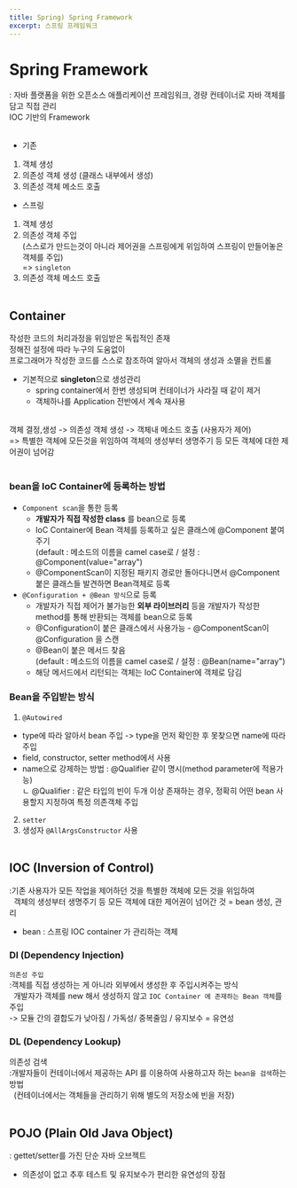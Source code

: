 ```yaml
---
title: Spring) Spring Framework
excerpt: 스프링 프레임워크
---
```


# Spring Framework
: 자바 플랫폼을 위한 오픈소스 애플리케이션 프레임워크, 경량 컨테이너로 자바 객체를 담고 직접 관리  
IOC 기반의 Framework <br/><br/>

- 기존
1. 객체 생성
2. 의존성 객체 생성 (클래스 내부에서 생성)
3. 의존성 객체 메소드 호출

- 스프링
1. 객체 생성
2. 의존성 객체 주입  
(스스로가 만드는것이 아니라 제어권을 스프링에게 위임하여 스프링이 만들어놓은 객체를 주입)  
=> `singleton`  
3. 의존성 객체 메소드 호출 <br/><br/>


## Container
작성한 코드의 처리과정을 위임받은 독립적인 존재  
정해진 설정에 따라 누구의 도움없이  
프로그래머가 작성한 코드를 스스로 참조하여 알아서 객체의 생성과 소멸을 컨트롤  
- 기본적으로 **singleton**으로 생성관리  
  - spring container에서 한번 생성되며 컨테이너가 사라질 때 같이 제거
  - 객체하나를 Application 전반에서 계속 재사용 <br/><br/>

객체 결정,생성 -> 의존성 객체 생성 -> 객체내 메소드 호출 (사용자가 제어)  
=> 특별한 객체에 모든것을 위임하여 객체의 생성부터 생명주기 등 모든 객체에 대한 제어권이 넘어감 <br/><br/>

### bean을 IoC Container에 등록하는 방법
- `Component scan`을 통한 등록
  - **개발자가 직접 작성한 class** 를 bean으로 등록
  - IoC Container에 Bean 객체를 등록하고 싶은 클래스에 @Component 붙여주기  
    (default : 메소드의 이름을 camel case로 / 설정 : @Component(value="array")
  - @ComponentScan이 지정된 패키지 경로만 돌아다니면서 @Component 붙은 클래스들 발견하면 Bean객체로 등록
- `@Configuration + @Bean 방식`으로 등록
  - 개발자가 직접 제어가 불가능한 **외부 라이브러리** 등을 개발자가 작성한 method를 통해 반환되는 객체를 bean으로 등록
  - @Configuration이 붙은 클래스에서 사용가능 - @ComponentScan이 @Configuration 을 스캔
  - @Bean이 붙은 메서드 찾음  
    (default : 메소드의 이름을 camel case로 / 설정 : @Bean(name="array")
  - 해당 메서드에서 리턴되는 객체는 IoC Container에 객체로 담김 

### Bean을 주입받는 방식
1. `@Autowired`
  - type에 따라 알아서 bean 주입 -> type을 먼저 확인한 후 못찾으면 name에 따라 주입
  - field, constructor, setter method에서 사용  
  - name으로 강제하는 방법 : @Qualifier 같이 명시(method parameter에 적용가능)  
  ㄴ @Qualifier : 같은 타입의 빈이 두개 이상 존재하는 경우, 정확히 어떤 bean 사용할지 지정하여 특정 의존객체 주입  
2. `setter`
3. 생성자 `@AllArgsConstructor` 사용 <br/><br/>


## IOC (Inversion of Control)
:기존 사용자가 모든 작업을 제어하던 것을 특별한 객체에 모든 것을 위임하여  
&nbsp; 객체의 생성부터 생명주기 등 모든 객체에 대한 제어권이 넘어간 것 = bean 생성, 관리  
- bean : 스프링 IOC container 가 관리하는 객체

### DI (Dependency Injection)
`의존성 주입`    
:객체를 직접 생성하는 게 아니라 외부에서 생성한 후 주입시켜주는 방식  
&nbsp; 개발자가 객체를 new 해서 생성하지 않고 `IOC Container 에 존재하는 Bean 객체`를 주입  
-> 모듈 간의 결합도가 낮아짐 / 가독성/ 중복줄임 / 유지보수 = 유연성 

### DL (Dependency Lookup)
의존성 검색    
:개발자들이 컨테이너에서 제공하는 API 를 이용하여 사용하고자 하는 `bean을 검색`하는 방법  
&nbsp; (컨테이너에서는 객체들을 관리하기 위해 별도의 저장소에 빈을 저장) <br/><br/>


## POJO (Plain Old Java Object)
:  gettet/setter를 가진 단순 자바 오브젝트  
- 의존성이 없고 추후 테스트 및 유지보수가 편리한 유연성의 장점 <br/>
